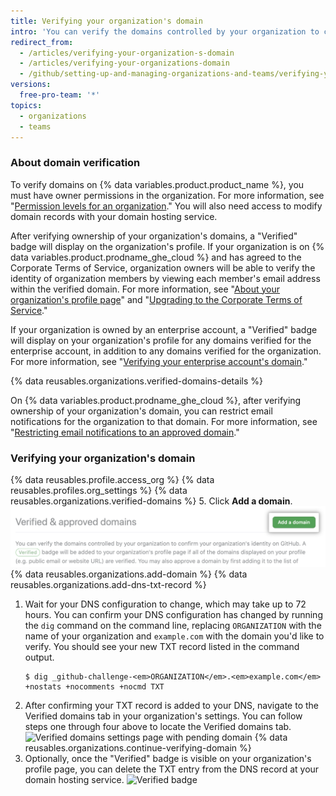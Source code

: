 ```yaml
---
title: Verifying your organization's domain
intro: 'You can verify the domains controlled by your organization to confirm your organization''s identity on {% data variables.product.product_name %}.'
redirect_from:
  - /articles/verifying-your-organization-s-domain
  - /articles/verifying-your-organizations-domain
  - /github/setting-up-and-managing-organizations-and-teams/verifying-your-organizations-domain
versions:
  free-pro-team: '*'
topics:
  - organizations
  - teams
---
```


### About domain verification

To verify domains on {% data variables.product.product_name %}, you must have owner permissions in the organization. For more information, see "[Permission levels for an organization](/articles/permission-levels-for-an-organization)." You will also need access to modify domain records with your domain hosting service.

After verifying ownership of your organization's domains, a "Verified" badge will display on the organization's profile. If your organization is on {% data variables.product.prodname_ghe_cloud %} and has agreed to the Corporate Terms of Service, organization owners will be able to verify the identity of organization members by viewing each member's email address within the verified domain. For more information, see "[About your organization's profile page](/articles/about-your-organization-s-profile/)" and "[Upgrading to the Corporate Terms of Service](/articles/upgrading-to-the-corporate-terms-of-service)."

If your organization is owned by an enterprise account, a "Verified" badge will display on your organization's profile for any domains verified for the enterprise account, in addition to any domains verified for the organization. For more information, see "[Verifying your enterprise account's domain](/github/setting-up-and-managing-your-enterprise/verifying-your-enterprise-accounts-domain)."

{% data reusables.organizations.verified-domains-details %}

On {% data variables.product.prodname_ghe_cloud %}, after verifying ownership of your organization's domain, you can restrict email notifications for the organization to that domain. For more information, see "[Restricting email notifications to an approved domain](/articles/restricting-email-notifications-to-an-approved-domain)."

### Verifying your organization's domain

{% data reusables.profile.access_org %}
{% data reusables.profiles.org_settings %}
{% data reusables.organizations.verified-domains %}
5. Click **Add a domain**.
![Add a domain button](/assets/images/help/organizations/add-a-domain-button.png)
{% data reusables.organizations.add-domain %}
{% data reusables.organizations.add-dns-txt-record %}
1. Wait for your DNS configuration to change, which may take up to 72 hours. You can confirm your DNS configuration has changed by running the `dig` command on the command line, replacing `ORGANIZATION` with the name of your organization and `example.com` with the domain you'd like to verify. You should see your new TXT record listed in the command output.
   ```shell
   $ dig _github-challenge-<em>ORGANIZATION</em>.<em>example.com</em> +nostats +nocomments +nocmd TXT
   ```
8. After confirming your TXT record is added to your DNS, navigate to the Verified domains tab in your organization's settings. You can follow steps one through four above to locate the Verified domains tab.
![Verified domains settings page with pending domain](/assets/images/help/organizations/pending-domain-verification.png)
{% data reusables.organizations.continue-verifying-domain %}
11. Optionally, once the "Verified" badge is visible on your organization's profile page, you can delete the TXT entry from the DNS record at your domain hosting service.
![Verified badge](/assets/images/help/organizations/verified-badge.png)
